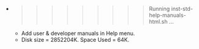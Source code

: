 * >>>>>>>>> Running inst-std-help-manuals-html.sh ...
  * Add user & developer manuals in Help menu.
  * Disk size = 2852204K. Space Used = 64K.

